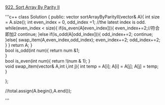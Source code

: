 [922. Sort Array By Parity II](https://leetcode.com/problems/sort-array-by-parity-ii/)

'''c++
class Solution {
public:
    vector<int> sortArrayByParityII(vector<int>& A){
        int size = A.size();
        int even_index = 0, odd_index =1;
        //the latest index is odd.        
        while(even_index < size){
           if(is_even(A[even_index])){
               even_index+=2;//符合即加2
               continue;
           }else if(is_odd(A[odd_index])){
               odd_index+=2; 
               continue;
           }else{
               swap_item(A,even_index,odd_index);
               even_index+=2;
               odd_index+=2;
           }
        }
        return A;
    }    
    bool is_odd(int num){
        return num &1;        
    }    
    bool is_even(int num){
        return !(num & 1);
    }    
    void swap_item(vector<int>& A,int i,int j){
        int temp = A[i];
        A[i] = A[j];
        A[j] = temp;
    }
    
};

//total.assign(A.begin(),A.end());

'''
